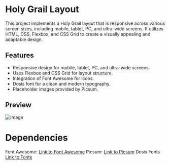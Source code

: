 # Holy Grail Layout

This project implements a Holy Grail layout that is responsive across various screen sizes, including mobile, tablet, PC, and ultra-wide screens. It utilizes HTML, CSS, Flexbox, and CSS Grid to create a visually appealing and adaptable design.

## Features

- Responsive design for mobile, tablet, PC, and ultra-wide screens.
- Uses Flexbox and CSS Grid for layout structure.
- Integration of Font Awesome for icons.
- Dosis font for a clean and modern typography.
- Placeholder images provided by Picsum.

## Preview

![image](https://github.com/hamzasid19/Holy-Grail-Layout/assets/156464640/5f408b44-b302-4bc5-922d-182aa7b57f64)

# Dependencies

Font Awesome: [Link to Font Awesome](https://fontawesome.com/)
Picsum: [Link to Picsum](https://picsum.photos/)
Dosis Fonts [Link to Fonts](https://fonts.google.com/specimen/Dosis)
